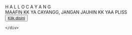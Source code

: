</head>
<body>
    <div class="greetings">
    <!-- silahkan menambah kata sesuai keinginan dengan <span>text...</span -->
        <span>H</span>
        <span>A</span>
        <span>L</span>
        <span>L</span>
        <span>O</span>
        <span>C</span>
        <span>A</span>
        <span>Y</span>
        <span>A</span>
        <span>N</span>
        <span>G</span>
    </div>
    <div class="description">
        <span>MAAFIN KK YA CAYANGG, JANGAN JAUHIN KK YAA PLISS</span>
    </div>
    <div class="button">
        <button>
            <a href="flower.html">Klik disini</a>
        </button>
        
    </div>
</body>
</html>

